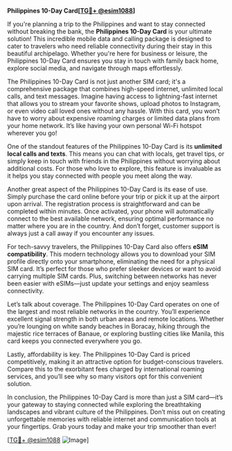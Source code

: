 **Philippines 10-Day Card[[TG💪+ @esim1088](https://t.me/s/esim1088)]**

If you're planning a trip to the Philippines and want to stay connected without breaking the bank, the **Philippines 10-Day Card** is your ultimate solution! This incredible mobile data and calling package is designed to cater to travelers who need reliable connectivity during their stay in this beautiful archipelago. Whether you're here for business or leisure, the Philippines 10-Day Card ensures you stay in touch with family back home, explore social media, and navigate through maps effortlessly.

The Philippines 10-Day Card is not just another SIM card; it's a comprehensive package that combines high-speed internet, unlimited local calls, and text messages. Imagine having access to lightning-fast internet that allows you to stream your favorite shows, upload photos to Instagram, or even video call loved ones without any hassle. With this card, you won’t have to worry about expensive roaming charges or limited data plans from your home network. It’s like having your own personal Wi-Fi hotspot wherever you go!

One of the standout features of the Philippines 10-Day Card is its **unlimited local calls and texts**. This means you can chat with locals, get travel tips, or simply keep in touch with friends in the Philippines without worrying about additional costs. For those who love to explore, this feature is invaluable as it helps you stay connected with people you meet along the way.

Another great aspect of the Philippines 10-Day Card is its ease of use. Simply purchase the card online before your trip or pick it up at the airport upon arrival. The registration process is straightforward and can be completed within minutes. Once activated, your phone will automatically connect to the best available network, ensuring optimal performance no matter where you are in the country. And don’t forget, customer support is always just a call away if you encounter any issues.

For tech-savvy travelers, the Philippines 10-Day Card also offers **eSIM compatibility**. This modern technology allows you to download your SIM profile directly onto your smartphone, eliminating the need for a physical SIM card. It’s perfect for those who prefer sleeker devices or want to avoid carrying multiple SIM cards. Plus, switching between networks has never been easier with eSIMs—just update your settings and enjoy seamless connectivity.

Let’s talk about coverage. The Philippines 10-Day Card operates on one of the largest and most reliable networks in the country. You’ll experience excellent signal strength in both urban areas and remote locations. Whether you’re lounging on white sandy beaches in Boracay, hiking through the majestic rice terraces of Banaue, or exploring bustling cities like Manila, this card keeps you connected everywhere you go.

Lastly, affordability is key. The Philippines 10-Day Card is priced competitively, making it an attractive option for budget-conscious travelers. Compare this to the exorbitant fees charged by international roaming services, and you’ll see why so many visitors opt for this convenient solution.

In conclusion, the Philippines 10-Day Card is more than just a SIM card—it’s your gateway to staying connected while exploring the breathtaking landscapes and vibrant culture of the Philippines. Don’t miss out on creating unforgettable memories with reliable internet and communication tools at your fingertips. Grab yours today and make your trip smoother than ever!

[[TG💪+ @esim1088](https://t.me/s/esim1088) ![Image](https://i.postimg.cc/Y0z9fWf4/image.png)]